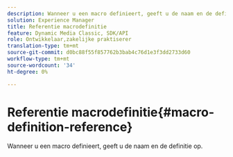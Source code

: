 ```yaml
---
description: Wanneer u een macro definieert, geeft u de naam en de definitie op.
solution: Experience Manager
title: Referentie macrodefinitie
feature: Dynamic Media Classic, SDK/API
role: Ontwikkelaar,zakelijke praktiserer
translation-type: tm+mt
source-git-commit: d0bc88f55f857762b3bab4c76d1e3f3dd2733d60
workflow-type: tm+mt
source-wordcount: '34'
ht-degree: 0%

---
```



# Referentie macrodefinitie{#macro-definition-reference}

Wanneer u een macro definieert, geeft u de naam en de definitie op.

